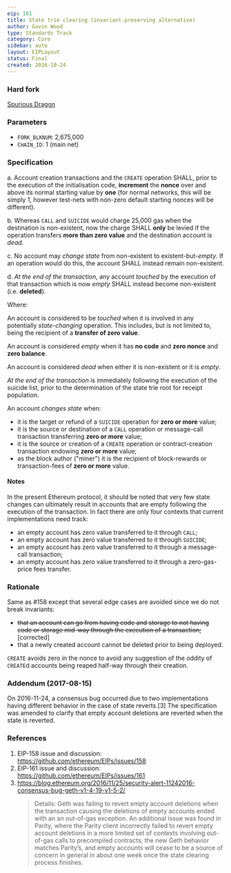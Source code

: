 ```yaml
---
eip: 161
title: State trie clearing (invariant-preserving alternative)
author: Gavin Wood
type: Standards Track
category: Core
sidebar: auto
layout: EIPLayout
status: Final
created: 2016-10-24
---
```


### Hard fork

[Spurious Dragon](https://github.com/ethereum/EIPs/blob/master/EIPS/eip-607.md)

### Parameters

- `FORK_BLKNUM`: 2,675,000
- `CHAIN_ID`: 1 (main net)

### Specification

a. Account creation transactions and the `CREATE` operation SHALL, prior to the execution of the initialisation code, **increment** the **nonce** over and above its normal starting value by **one** (for normal networks, this will be simply 1, however test-nets with non-zero default starting nonces will be different).

b. Whereas `CALL` and `SUICIDE` would charge 25,000 gas when the destination is non-existent, now the charge SHALL **only** be levied if the operation transfers **more than zero value** and the destination account is _dead_.

c. No account may _change state_ from non-existent to existent-but-_empty_. If an operation would do this, the account SHALL instead remain non-existent.

d. _At the end of the transaction_, any account _touched_ by the execution of that transaction which is now _empty_ SHALL instead become non-existent (i.e. **deleted**).

Where:

An account is considered to be _touched_ when it is involved in any potentially _state-changing_ operation. This includes, but is not limited to, being the recipient of a **transfer of zero value**.

An account is considered _empty_ when it has **no code** and **zero nonce** and **zero balance**.

An account is considered _dead_ when either it is non-existent or it is _empty_.

_At the end of the transaction_ is immediately following the execution of the suicide list, prior to the determination of the state trie root for receipt population.

An account _changes state_ when:

- it is the target or refund of a `SUICIDE` operation for **zero or more** value;
- it is the source or destination of a `CALL` operation or message-call transaction transferring **zero or more** value;
- it is the source or creation of a `CREATE` operation or contract-creation transaction endowing **zero or more** value;
- as the block author ("miner") it is the recipient of block-rewards or transaction-fees of **zero or more** value.

#### Notes

In the present Ethereum protocol, it should be noted that very few state changes can ultimately result in accounts that are empty following the execution of the transaction. In fact there are only four contexts that current implementations need track:

- an empty account has zero value transferred to it through `CALL`;
- an empty account has zero value transferred to it through `SUICIDE`;
- an empty account has zero value transferred to it through a message-call transaction;
- an empty account has zero value transferred to it through a zero-gas-price fees transfer.

### Rationale

Same as #158 except that several edge cases are avoided since we do not break invariants:

- ~~that an account can go from having code and storage to not having code or storage mid-way through the execution of a transaction;~~ [corrected]
- that a newly created account cannot be deleted prior to being deployed.

`CREATE` avoids zero in the nonce to avoid any suggestion of the oddity of `CREATE`d accounts being reaped half-way through their creation.

### Addendum (2017-08-15)

On 2016-11-24, a consensus bug occurred due to two implementations having different behavior in the case of state reverts.[3] The specification was amended to clarify that empty account deletions are reverted when the state is reverted.

### References

1. EIP-158 issue and discussion: https://github.com/ethereum/EIPs/issues/158
2. EIP-161 issue and discussion: https://github.com/ethereum/EIPs/issues/161
3. https://blog.ethereum.org/2016/11/25/security-alert-11242016-consensus-bug-geth-v1-4-19-v1-5-2/
   > Details: Geth was failing to revert empty account deletions when the transaction causing the deletions of empty accounts ended with an an out-of-gas exception. An additional issue was found in Parity, where the Parity client incorrectly failed to revert empty account deletions in a more limited set of contexts involving out-of-gas calls to precompiled contracts; the new Geth behavior matches Parity’s, and empty accounts will cease to be a source of concern in general in about one week once the state clearing process finishes.
